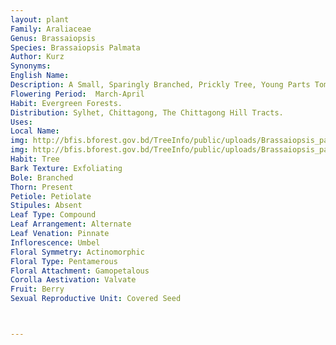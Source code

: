 ```yaml
---
layout: plant
Family: Araliaceae
Genus: Brassaiopsis
Species: Brassaiopsis Palmata
Author: Kurz
Synonyms: 
English Name: 
Description: A Small, Sparingly Branched, Prickly Tree, Young Parts Tomentose With Rusty Stellate Scurf. Leaves Up To 40 Cm Across, Deeply Palmately 7-9 Fid, Segments Lanceolate To Elliptic-lanceolate, Central Largest, Narrowed Towards The Base, Remotely Toothed Or Nearly Entire, Petiole Up To 35 Cm Long, Unarmed, Stipules With Adnate Basal Portion And Free Upper Portion, Subulate-lanceolate. Inflorescence Of Umbels In Large Penicles, With Branches Up To 25 Cm Long. Bracts Short, Concave, Acute With A Broad Base, Deciduous, Bracteoles Numerous, Up To 5 Mm Long, Lanceolate, Pubescent, Lateral Peduncles 1.5-2.5 Cm Long, Pedicels Up To 1.5 Cm Long. Calyx Rusty Tomentose Outside, Distinctly 5-toothed. Fruits Crowned By The Short Style, Ellipsoid, 2-seeded, 1.0 Ã— 1.2 Cm, Turbinate.
Flowering Period:  March-April
Habit: Evergreen Forests.
Distribution: Sylhet, Chittagong, The Chittagong Hill Tracts.
Uses: 
Local Name: 
img: http://bfis.bforest.gov.bd/TreeInfo/public/uploads/Brassaiopsis_palmata.jpg
img: http://bfis.bforest.gov.bd/TreeInfo/public/uploads/Brassaiopsis_palmata1.jpg
Habit: Tree
Bark Texture: Exfoliating
Bole: Branched
Thorn: Present
Petiole: Petiolate
Stipules: Absent
Leaf Type: Compound
Leaf Arrangement: Alternate
Leaf Venation: Pinnate
Inflorescence: Umbel
Floral Symmetry: Actinomorphic
Floral Type: Pentamerous
Floral Attachment: Gamopetalous
Corolla Aestivation: Valvate
Fruit: Berry
Sexual Reproductive Unit: Covered Seed



---
```


